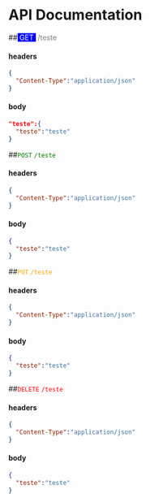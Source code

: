 # API Documentation

##<span style="color:white;background:blue"> GET </span>  <span style="color:gray"> /teste </span>

#### headers 

```json
{
  "Content-Type":"application/json"
}
```

#### body

```json
"teste":{
  "teste":"teste"
}
```

##<span style="color:green">`POST`</span> <span style="color:green">`/teste`</span>

#### headers

```json
{
  "Content-Type":"application/json"
}
```

#### body

```json
{
  "teste":"teste"
}
```

##<span style="color:orange">`PUT`</span> <span style="color:orange">`/teste`</span>

#### headers

```json
{
  "Content-Type":"application/json"
}
```

#### body

```json
{
  "teste":"teste"
}
```

##<span style="color:red">`DELETE`</span> <span style="color:red">`/teste`</span>

#### headers

```json
{
  "Content-Type":"application/json"
}
```

#### body

```json
{
  "teste":"teste"
}
```

